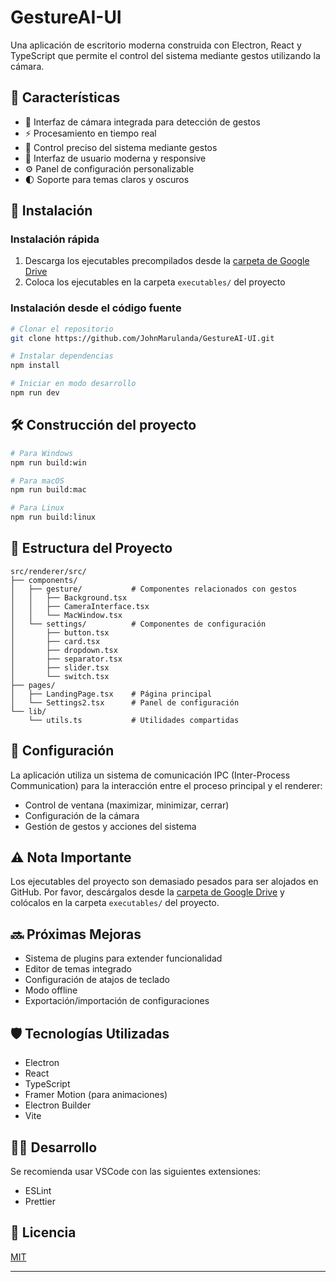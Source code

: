 # GestureAI-UI

Una aplicación de escritorio moderna construida con Electron, React y TypeScript que permite el control del sistema mediante gestos utilizando la cámara.

## 🌟 Características

- 📸 Interfaz de cámara integrada para detección de gestos
- ⚡ Procesamiento en tiempo real
- 🎯 Control preciso del sistema mediante gestos
- 🎨 Interfaz de usuario moderna y responsive
- ⚙️ Panel de configuración personalizable
- 🌓 Soporte para temas claros y oscuros

## 🚀 Instalación

### Instalación rápida
1. Descarga los ejecutables precompilados desde la [carpeta de Google Drive](https://drive.google.com/drive/folders/1drqi04MM8nAxVIhdl-bsmkj3-CR4QBdK?usp=sharing)
2. Coloca los ejecutables en la carpeta `executables/` del proyecto

### Instalación desde el código fuente

```bash
# Clonar el repositorio
git clone https://github.com/JohnMarulanda/GestureAI-UI.git

# Instalar dependencias
npm install

# Iniciar en modo desarrollo
npm run dev
```

## 🛠️ Construcción del proyecto

```bash
# Para Windows
npm run build:win

# Para macOS
npm run build:mac

# Para Linux
npm run build:linux
```

## 📁 Estructura del Proyecto

```
src/renderer/src/
├── components/
│   ├── gesture/           # Componentes relacionados con gestos
│   │   ├── Background.tsx
│   │   ├── CameraInterface.tsx
│   │   └── MacWindow.tsx
│   └── settings/          # Componentes de configuración
│       ├── button.tsx
│       ├── card.tsx
│       ├── dropdown.tsx
│       ├── separator.tsx
│       ├── slider.tsx
│       └── switch.tsx
├── pages/
│   ├── LandingPage.tsx    # Página principal
│   └── Settings2.tsx      # Panel de configuración
└── lib/
    └── utils.ts           # Utilidades compartidas
```

## 🔧 Configuración

La aplicación utiliza un sistema de comunicación IPC (Inter-Process Communication) para la interacción entre el proceso principal y el renderer:

- Control de ventana (maximizar, minimizar, cerrar)
- Configuración de la cámara
- Gestión de gestos y acciones del sistema

## ⚠️ Nota Importante

Los ejecutables del proyecto son demasiado pesados para ser alojados en GitHub. Por favor, descárgalos desde la [carpeta de Google Drive](https://drive.google.com/drive/folders/1drqi04MM8nAxVIhdl-bsmkj3-CR4QBdK?usp=sharing) y colócalos en la carpeta `executables/` del proyecto.

## 🔜 Próximas Mejoras

- Sistema de plugins para extender funcionalidad
- Editor de temas integrado
- Configuración de atajos de teclado
- Modo offline
- Exportación/importación de configuraciones

## 🛡️ Tecnologías Utilizadas

- Electron
- React
- TypeScript
- Framer Motion (para animaciones)
- Electron Builder
- Vite

## 👨‍💻 Desarrollo

Se recomienda usar VSCode con las siguientes extensiones:
- ESLint
- Prettier

## 📄 Licencia

[MIT](LICENSE)

---
